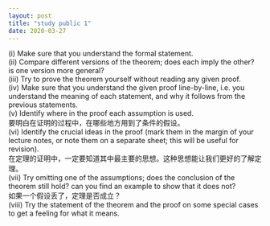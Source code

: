 ```yaml
---
layout: post
title: "study public 1"
date: 2020-03-27
---
```


(i) Make sure that you understand the formal statement. <br/>
(ii) Compare different versions of the theorem; does each imply the other?
is one version more general? <br/>
(iii) Try to prove the theorem yourself without reading any given proof. <br/>
(iv) Make sure that you understand the given proof line-by-line, i.e. you
understand the meaning of each statement, and why it follows from the
previous statements. <br/>
(v) Identify where in the proof each assumption is used. <br/>
要明白在证明的过程中，在哪些地方用到了条件的假设。<br/>
(vi) Identify the crucial ideas in the proof (mark them in the margin of your
lecture notes, or note them on a separate sheet; this will be useful for
revision). <br/>
在定理的证明中，一定要知道其中最主要的思想。这种思想能让我们更好的了解定理。<br/>
(vii) Try omitting one of the assumptions; does the conclusion of the theorem
still hold? can you find an example to show that it does not? <br/>
如果一个假设丢了，定理是否成立？<br/>
(viii) Try the statement of the theorem and the proof on some special cases
to get a feeling for what it means. 

